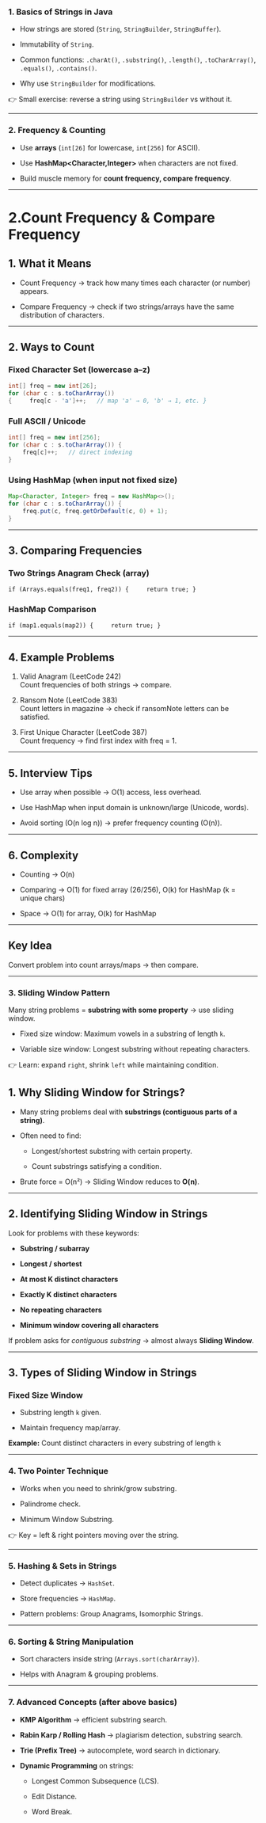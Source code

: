 

### **1. Basics of Strings in Java**

- How strings are stored (`String`, `StringBuilder`, `StringBuffer`).
    
- Immutability of `String`.
    
- Common functions: `.charAt()`, `.substring()`, `.length()`, `.toCharArray()`, `.equals()`, `.contains()`.
    
- Why use `StringBuilder` for modifications.
    

👉 Small exercise: reverse a string using `StringBuilder` vs without it.

---

### **2. Frequency & Counting**

- Use **arrays** (`int[26]` for lowercase, `int[256]` for ASCII).
    
- Use **HashMap<Character,Integer>** when characters are not fixed.
    
- Build muscle memory for **count frequency, compare frequency**.


---------------------------------------------------------------------
# 2.Count Frequency & Compare Frequency

## 1. What it Means

- Count Frequency → track how many times each character (or number) appears.
    
- Compare Frequency → check if two strings/arrays have the same distribution of characters.
    

---

## 2. Ways to Count

### Fixed Character Set (lowercase a–z)

```java
int[] freq = new int[26]; 
for (char c : s.toCharArray())
{     freq[c - 'a']++;   // map 'a' → 0, 'b' → 1, etc. }
```

### Full ASCII / Unicode
```java
int[] freq = new int[256];
for (char c : s.toCharArray()) {
    freq[c]++;   // direct indexing
}

```

### Using HashMap (when input not fixed size)

```java
Map<Character, Integer> freq = new HashMap<>();
for (char c : s.toCharArray()) {
    freq.put(c, freq.getOrDefault(c, 0) + 1);
}

```

---

## 3. Comparing Frequencies

### Two Strings Anagram Check (array)

`if (Arrays.equals(freq1, freq2)) {     return true; }`

### HashMap Comparison

`if (map1.equals(map2)) {     return true; }`

---

## 4. Example Problems

1. Valid Anagram (LeetCode 242)  
    Count frequencies of both strings → compare.
    
2. Ransom Note (LeetCode 383)  
    Count letters in magazine → check if ransomNote letters can be satisfied.
    
3. First Unique Character (LeetCode 387)  
    Count frequency → find first index with freq = 1.
    

---

## 5. Interview Tips

- Use array when possible → O(1) access, less overhead.
    
- Use HashMap when input domain is unknown/large (Unicode, words).
    
- Avoid sorting (O(n log n)) → prefer frequency counting (O(n)).
    

---

## 6. Complexity

- Counting → O(n)
    
- Comparing → O(1) for fixed array (26/256), O(k) for HashMap (k = unique chars)
    
- Space → O(1) for array, O(k) for HashMap
    

---

## Key Idea

Convert problem into count arrays/maps → then compare.  

---

### **3. Sliding Window Pattern**

Many string problems = **substring with some property** → use sliding window.

- Fixed size window: Maximum vowels in a substring of length `k`.
    
- Variable size window: Longest substring without repeating characters.
    

👉 Learn: expand `right`, shrink `left` while maintaining condition.

## 1. Why Sliding Window for Strings?

- Many string problems deal with **substrings (contiguous parts of a string)**.
    
- Often need to find:
    
    - Longest/shortest substring with certain property.
        
    - Count substrings satisfying a condition.
        
- Brute force = O(n²) → Sliding Window reduces to **O(n)**.
    

---

## 2. Identifying Sliding Window in Strings

Look for problems with these keywords:

- **Substring / subarray**
    
- **Longest / shortest**
    
- **At most K distinct characters**
    
- **Exactly K distinct characters**
    
- **No repeating characters**
    
- **Minimum window covering all characters**
    

If problem asks for _contiguous substring_ → almost always **Sliding Window**.

---

## 3. Types of Sliding Window in Strings

### Fixed Size Window

- Substring length `k` given.
    
- Maintain frequency map/array.
    

**Example:** Count distinct characters in every substring of length `k`

---

### **4. Two Pointer Technique**

- Works when you need to shrink/grow substring.
    
- Palindrome check.
    
- Minimum Window Substring.
    

👉 Key = left & right pointers moving over the string.

---

### **5. Hashing & Sets in Strings**

- Detect duplicates → `HashSet`.
    
- Store frequencies → `HashMap`.
    
- Pattern problems: Group Anagrams, Isomorphic Strings.
    

---

### **6. Sorting & String Manipulation**

- Sort characters inside string (`Arrays.sort(charArray)`).
    
- Helps with Anagram & grouping problems.
    

---

### **7. Advanced Concepts (after above basics)**

- **KMP Algorithm** → efficient substring search.
    
- **Rabin Karp / Rolling Hash** → plagiarism detection, substring search.
    
- **Trie (Prefix Tree)** → autocomplete, word search in dictionary.
    
- **Dynamic Programming** on strings:
    
    - Longest Common Subsequence (LCS).
        
    - Edit Distance.
        
    - Word Break.